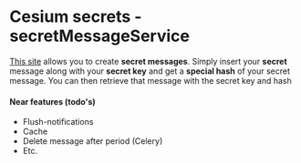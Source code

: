 # Cesium secrets - secretMessageService

[This site](https://cessecrets.up.railway.app/) allows you to create **secret messages**. Simply insert your **secret** message along with your **secret key** and get a **special hash** of your secret message.
You can then retrieve that message with the secret key and hash

#### Near features (todo's)
- Flush-notifications
- Cache
- Delete message after period (Celery)
- Etc.